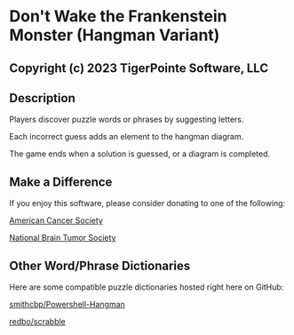 # Don't Wake the Frankenstein Monster (Hangman Variant)
## Copyright (c) 2023 TigerPointe Software, LLC

## Description
Players discover puzzle words or phrases by suggesting letters.

Each incorrect guess adds an element to the hangman diagram.

The game ends when a solution is guessed, or a diagram is completed.

## Make a Difference
If you enjoy this software, please consider donating to one of the following:

[American Cancer Society](https://www.cancer.org)

[National Brain Tumor Society](https://braintumor.org)

## Other Word/Phrase Dictionaries
Here are some compatible puzzle dictionaries hosted right here on GitHub:

[smithcbp/Powershell-Hangman](https://github.com/smithcbp/Powershell-Hangman)

[redbo/scrabble](https://github.com/redbo/scrabble)